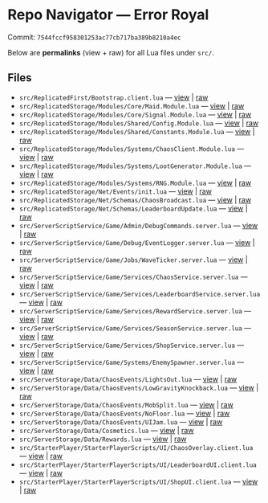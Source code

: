 # Repo Navigator — Error Royal

Commit: `7544fccf958301253ac77cb717ba389b8210a4ec`

Below are **permalinks** (view + raw) for all Lua files under `src/`.

## Files

- `src/ReplicatedFirst/Bootstrap.client.lua` — [view](https://github.com/KancerProductions/Error-Royale/blob/7544fccf958301253ac77cb717ba389b8210a4ec/src/ReplicatedFirst/Bootstrap.client.lua) | [raw](https://raw.githubusercontent.com/KancerProductions/Error-Royale/7544fccf958301253ac77cb717ba389b8210a4ec/src/ReplicatedFirst/Bootstrap.client.lua)
- `src/ReplicatedStorage/Modules/Core/Maid.Module.lua` — [view](https://github.com/KancerProductions/Error-Royale/blob/7544fccf958301253ac77cb717ba389b8210a4ec/src/ReplicatedStorage/Modules/Core/Maid.Module.lua) | [raw](https://raw.githubusercontent.com/KancerProductions/Error-Royale/7544fccf958301253ac77cb717ba389b8210a4ec/src/ReplicatedStorage/Modules/Core/Maid.Module.lua)
- `src/ReplicatedStorage/Modules/Core/Signal.Module.lua` — [view](https://github.com/KancerProductions/Error-Royale/blob/7544fccf958301253ac77cb717ba389b8210a4ec/src/ReplicatedStorage/Modules/Core/Signal.Module.lua) | [raw](https://raw.githubusercontent.com/KancerProductions/Error-Royale/7544fccf958301253ac77cb717ba389b8210a4ec/src/ReplicatedStorage/Modules/Core/Signal.Module.lua)
- `src/ReplicatedStorage/Modules/Shared/Config.Module.lua` — [view](https://github.com/KancerProductions/Error-Royale/blob/7544fccf958301253ac77cb717ba389b8210a4ec/src/ReplicatedStorage/Modules/Shared/Config.Module.lua) | [raw](https://raw.githubusercontent.com/KancerProductions/Error-Royale/7544fccf958301253ac77cb717ba389b8210a4ec/src/ReplicatedStorage/Modules/Shared/Config.Module.lua)
- `src/ReplicatedStorage/Modules/Shared/Constants.Module.lua` — [view](https://github.com/KancerProductions/Error-Royale/blob/7544fccf958301253ac77cb717ba389b8210a4ec/src/ReplicatedStorage/Modules/Shared/Constants.Module.lua) | [raw](https://raw.githubusercontent.com/KancerProductions/Error-Royale/7544fccf958301253ac77cb717ba389b8210a4ec/src/ReplicatedStorage/Modules/Shared/Constants.Module.lua)
- `src/ReplicatedStorage/Modules/Systems/ChaosClient.Module.lua` — [view](https://github.com/KancerProductions/Error-Royale/blob/7544fccf958301253ac77cb717ba389b8210a4ec/src/ReplicatedStorage/Modules/Systems/ChaosClient.Module.lua) | [raw](https://raw.githubusercontent.com/KancerProductions/Error-Royale/7544fccf958301253ac77cb717ba389b8210a4ec/src/ReplicatedStorage/Modules/Systems/ChaosClient.Module.lua)
- `src/ReplicatedStorage/Modules/Systems/LootGenerator.Module.lua` — [view](https://github.com/KancerProductions/Error-Royale/blob/7544fccf958301253ac77cb717ba389b8210a4ec/src/ReplicatedStorage/Modules/Systems/LootGenerator.Module.lua) | [raw](https://raw.githubusercontent.com/KancerProductions/Error-Royale/7544fccf958301253ac77cb717ba389b8210a4ec/src/ReplicatedStorage/Modules/Systems/LootGenerator.Module.lua)
- `src/ReplicatedStorage/Modules/Systems/RNG.Module.lua` — [view](https://github.com/KancerProductions/Error-Royale/blob/7544fccf958301253ac77cb717ba389b8210a4ec/src/ReplicatedStorage/Modules/Systems/RNG.Module.lua) | [raw](https://raw.githubusercontent.com/KancerProductions/Error-Royale/7544fccf958301253ac77cb717ba389b8210a4ec/src/ReplicatedStorage/Modules/Systems/RNG.Module.lua)
- `src/ReplicatedStorage/Net/Events/init.lua` — [view](https://github.com/KancerProductions/Error-Royale/blob/7544fccf958301253ac77cb717ba389b8210a4ec/src/ReplicatedStorage/Net/Events/init.lua) | [raw](https://raw.githubusercontent.com/KancerProductions/Error-Royale/7544fccf958301253ac77cb717ba389b8210a4ec/src/ReplicatedStorage/Net/Events/init.lua)
- `src/ReplicatedStorage/Net/Schemas/ChaosBroadcast.lua` — [view](https://github.com/KancerProductions/Error-Royale/blob/7544fccf958301253ac77cb717ba389b8210a4ec/src/ReplicatedStorage/Net/Schemas/ChaosBroadcast.lua) | [raw](https://raw.githubusercontent.com/KancerProductions/Error-Royale/7544fccf958301253ac77cb717ba389b8210a4ec/src/ReplicatedStorage/Net/Schemas/ChaosBroadcast.lua)
- `src/ReplicatedStorage/Net/Schemas/LeaderboardUpdate.lua` — [view](https://github.com/KancerProductions/Error-Royale/blob/7544fccf958301253ac77cb717ba389b8210a4ec/src/ReplicatedStorage/Net/Schemas/LeaderboardUpdate.lua) | [raw](https://raw.githubusercontent.com/KancerProductions/Error-Royale/7544fccf958301253ac77cb717ba389b8210a4ec/src/ReplicatedStorage/Net/Schemas/LeaderboardUpdate.lua)
- `src/ServerScriptService/Game/Admin/DebugCommands.server.lua` — [view](https://github.com/KancerProductions/Error-Royale/blob/7544fccf958301253ac77cb717ba389b8210a4ec/src/ServerScriptService/Game/Admin/DebugCommands.server.lua) | [raw](https://raw.githubusercontent.com/KancerProductions/Error-Royale/7544fccf958301253ac77cb717ba389b8210a4ec/src/ServerScriptService/Game/Admin/DebugCommands.server.lua)
- `src/ServerScriptService/Game/Debug/EventLogger.server.lua` — [view](https://github.com/KancerProductions/Error-Royale/blob/7544fccf958301253ac77cb717ba389b8210a4ec/src/ServerScriptService/Game/Debug/EventLogger.server.lua) | [raw](https://raw.githubusercontent.com/KancerProductions/Error-Royale/7544fccf958301253ac77cb717ba389b8210a4ec/src/ServerScriptService/Game/Debug/EventLogger.server.lua)
- `src/ServerScriptService/Game/Jobs/WaveTicker.server.lua` — [view](https://github.com/KancerProductions/Error-Royale/blob/7544fccf958301253ac77cb717ba389b8210a4ec/src/ServerScriptService/Game/Jobs/WaveTicker.server.lua) | [raw](https://raw.githubusercontent.com/KancerProductions/Error-Royale/7544fccf958301253ac77cb717ba389b8210a4ec/src/ServerScriptService/Game/Jobs/WaveTicker.server.lua)
- `src/ServerScriptService/Game/Services/ChaosService.server.lua` — [view](https://github.com/KancerProductions/Error-Royale/blob/7544fccf958301253ac77cb717ba389b8210a4ec/src/ServerScriptService/Game/Services/ChaosService.server.lua) | [raw](https://raw.githubusercontent.com/KancerProductions/Error-Royale/7544fccf958301253ac77cb717ba389b8210a4ec/src/ServerScriptService/Game/Services/ChaosService.server.lua)
- `src/ServerScriptService/Game/Services/LeaderboardService.server.lua` — [view](https://github.com/KancerProductions/Error-Royale/blob/7544fccf958301253ac77cb717ba389b8210a4ec/src/ServerScriptService/Game/Services/LeaderboardService.server.lua) | [raw](https://raw.githubusercontent.com/KancerProductions/Error-Royale/7544fccf958301253ac77cb717ba389b8210a4ec/src/ServerScriptService/Game/Services/LeaderboardService.server.lua)
- `src/ServerScriptService/Game/Services/RewardService.server.lua` — [view](https://github.com/KancerProductions/Error-Royale/blob/7544fccf958301253ac77cb717ba389b8210a4ec/src/ServerScriptService/Game/Services/RewardService.server.lua) | [raw](https://raw.githubusercontent.com/KancerProductions/Error-Royale/7544fccf958301253ac77cb717ba389b8210a4ec/src/ServerScriptService/Game/Services/RewardService.server.lua)
- `src/ServerScriptService/Game/Services/SeasonService.server.lua` — [view](https://github.com/KancerProductions/Error-Royale/blob/7544fccf958301253ac77cb717ba389b8210a4ec/src/ServerScriptService/Game/Services/SeasonService.server.lua) | [raw](https://raw.githubusercontent.com/KancerProductions/Error-Royale/7544fccf958301253ac77cb717ba389b8210a4ec/src/ServerScriptService/Game/Services/SeasonService.server.lua)
- `src/ServerScriptService/Game/Services/ShopService.server.lua` — [view](https://github.com/KancerProductions/Error-Royale/blob/7544fccf958301253ac77cb717ba389b8210a4ec/src/ServerScriptService/Game/Services/ShopService.server.lua) | [raw](https://raw.githubusercontent.com/KancerProductions/Error-Royale/7544fccf958301253ac77cb717ba389b8210a4ec/src/ServerScriptService/Game/Services/ShopService.server.lua)
- `src/ServerScriptService/Game/Systems/EnemySpawner.server.lua` — [view](https://github.com/KancerProductions/Error-Royale/blob/7544fccf958301253ac77cb717ba389b8210a4ec/src/ServerScriptService/Game/Systems/EnemySpawner.server.lua) | [raw](https://raw.githubusercontent.com/KancerProductions/Error-Royale/7544fccf958301253ac77cb717ba389b8210a4ec/src/ServerScriptService/Game/Systems/EnemySpawner.server.lua)
- `src/ServerStorage/Data/ChaosEvents/LightsOut.lua` — [view](https://github.com/KancerProductions/Error-Royale/blob/7544fccf958301253ac77cb717ba389b8210a4ec/src/ServerStorage/Data/ChaosEvents/LightsOut.lua) | [raw](https://raw.githubusercontent.com/KancerProductions/Error-Royale/7544fccf958301253ac77cb717ba389b8210a4ec/src/ServerStorage/Data/ChaosEvents/LightsOut.lua)
- `src/ServerStorage/Data/ChaosEvents/LowGravityKnockback.lua` — [view](https://github.com/KancerProductions/Error-Royale/blob/7544fccf958301253ac77cb717ba389b8210a4ec/src/ServerStorage/Data/ChaosEvents/LowGravityKnockback.lua) | [raw](https://raw.githubusercontent.com/KancerProductions/Error-Royale/7544fccf958301253ac77cb717ba389b8210a4ec/src/ServerStorage/Data/ChaosEvents/LowGravityKnockback.lua)
- `src/ServerStorage/Data/ChaosEvents/MobSplit.lua` — [view](https://github.com/KancerProductions/Error-Royale/blob/7544fccf958301253ac77cb717ba389b8210a4ec/src/ServerStorage/Data/ChaosEvents/MobSplit.lua) | [raw](https://raw.githubusercontent.com/KancerProductions/Error-Royale/7544fccf958301253ac77cb717ba389b8210a4ec/src/ServerStorage/Data/ChaosEvents/MobSplit.lua)
- `src/ServerStorage/Data/ChaosEvents/NoFloor.lua` — [view](https://github.com/KancerProductions/Error-Royale/blob/7544fccf958301253ac77cb717ba389b8210a4ec/src/ServerStorage/Data/ChaosEvents/NoFloor.lua) | [raw](https://raw.githubusercontent.com/KancerProductions/Error-Royale/7544fccf958301253ac77cb717ba389b8210a4ec/src/ServerStorage/Data/ChaosEvents/NoFloor.lua)
- `src/ServerStorage/Data/ChaosEvents/UIJam.lua` — [view](https://github.com/KancerProductions/Error-Royale/blob/7544fccf958301253ac77cb717ba389b8210a4ec/src/ServerStorage/Data/ChaosEvents/UIJam.lua) | [raw](https://raw.githubusercontent.com/KancerProductions/Error-Royale/7544fccf958301253ac77cb717ba389b8210a4ec/src/ServerStorage/Data/ChaosEvents/UIJam.lua)
- `src/ServerStorage/Data/Cosmetics.lua` — [view](https://github.com/KancerProductions/Error-Royale/blob/7544fccf958301253ac77cb717ba389b8210a4ec/src/ServerStorage/Data/Cosmetics.lua) | [raw](https://raw.githubusercontent.com/KancerProductions/Error-Royale/7544fccf958301253ac77cb717ba389b8210a4ec/src/ServerStorage/Data/Cosmetics.lua)
- `src/ServerStorage/Data/Rewards.lua` — [view](https://github.com/KancerProductions/Error-Royale/blob/7544fccf958301253ac77cb717ba389b8210a4ec/src/ServerStorage/Data/Rewards.lua) | [raw](https://raw.githubusercontent.com/KancerProductions/Error-Royale/7544fccf958301253ac77cb717ba389b8210a4ec/src/ServerStorage/Data/Rewards.lua)
- `src/StarterPlayer/StarterPlayerScripts/UI/ChaosOverlay.client.lua` — [view](https://github.com/KancerProductions/Error-Royale/blob/7544fccf958301253ac77cb717ba389b8210a4ec/src/StarterPlayer/StarterPlayerScripts/UI/ChaosOverlay.client.lua) | [raw](https://raw.githubusercontent.com/KancerProductions/Error-Royale/7544fccf958301253ac77cb717ba389b8210a4ec/src/StarterPlayer/StarterPlayerScripts/UI/ChaosOverlay.client.lua)
- `src/StarterPlayer/StarterPlayerScripts/UI/LeaderboardUI.client.lua` — [view](https://github.com/KancerProductions/Error-Royale/blob/7544fccf958301253ac77cb717ba389b8210a4ec/src/StarterPlayer/StarterPlayerScripts/UI/LeaderboardUI.client.lua) | [raw](https://raw.githubusercontent.com/KancerProductions/Error-Royale/7544fccf958301253ac77cb717ba389b8210a4ec/src/StarterPlayer/StarterPlayerScripts/UI/LeaderboardUI.client.lua)
- `src/StarterPlayer/StarterPlayerScripts/UI/ShopUI.client.lua` — [view](https://github.com/KancerProductions/Error-Royale/blob/7544fccf958301253ac77cb717ba389b8210a4ec/src/StarterPlayer/StarterPlayerScripts/UI/ShopUI.client.lua) | [raw](https://raw.githubusercontent.com/KancerProductions/Error-Royale/7544fccf958301253ac77cb717ba389b8210a4ec/src/StarterPlayer/StarterPlayerScripts/UI/ShopUI.client.lua)
